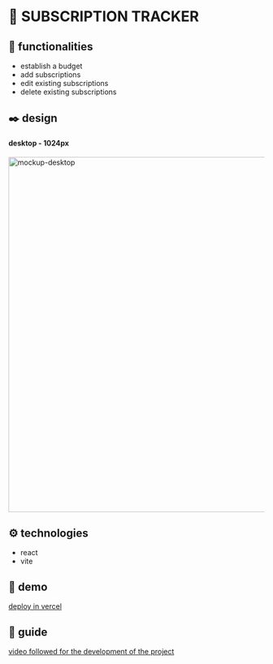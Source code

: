 # 📌 SUBSCRIPTION TRACKER


## 🏹 functionalities
* establish a budget
* add subscriptions
* edit existing subscriptions
* delete existing subscriptions

## ✒️ design
#### desktop - 1024px
<img width="700px" src='https://res.cloudinary.com/dbgqj70zg/image/upload/v1742143496/giu0kw1lz70auynqd5jf.png' alt='mockup-desktop' />


## ⚙ technologies
* react
* vite


## 🚀 demo
[deploy in vercel](https://simple-subscription-tracker-six.vercel.app/) 


## 📙 guide
[video followed for the development of the project](https://www.youtube.com/watch?v=ermKvCAtiKA)
